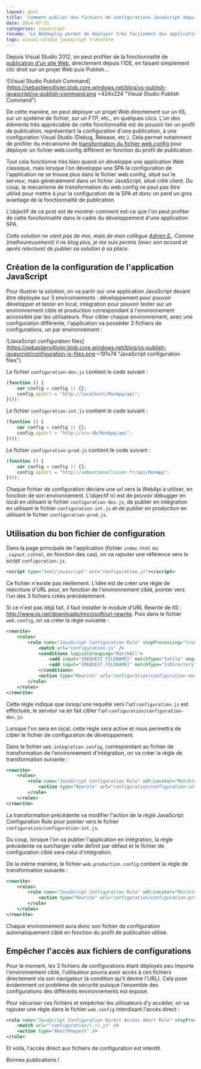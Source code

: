 ```yaml
---
layout: post
title: 'Comment publier des fichiers de configurations JavaScript depuis Visual Studio ?'
date: 2014-07-21
categories: javascript
resume: 'Le WebDeploy permet de déployer très facilement des applications depuis Visual Studio et permet de profiter du Web.config transform. Mais comment peut-on faire dans le cas d''une SPA ?'
tags: visual-studio javascript transform
---
```

Depuis Visual Studio 2012, on peut profiter de la fonctionnalité de <a href="http://msdn.microsoft.com/en-us/library/dd465337(v=vs.110).aspx" target="_blank">publication d'un site Web</a>, directement depuis l'IDE, en faisant simplement clic droit sur un projet Web puis Publish...

![Visual Studio Publish Command](https://sebastienollivier.blob.core.windows.net/blog/vs-publish-javascript/vs-publish-command.png =424x224 "Visual Studio Publish Command")

De cette manière, on peut déployer un projet Web directement sur un IIS, sur un système de fichier, sur un FTP,  etc., en quelques clics. L'un des éléments très appréciable de cette fonctionnalité est de pouvoir lier un profil de publication, représentant la configuration d'une publication, à une configuration Visual Studio (Debug, Release, etc.). Cela permet notamment de profiter du mécanisme de <a href="http://msdn.microsoft.com/en-us/library/dd465326(v=vs.110).aspx" target="_blank">transformation du fichier web.config</a> pour déployer un fichier web.config différent en fonction du profil de publication.

Tout cela fonctionne très bien quand on développe une application Web classique, mais lorsque l'on développe une SPA la configuration de l'application ne se trouve plus dans le fichier web.config, situé sur le serveur, mais généralement dans un fichier JavaScript, situé côté client. Du coup, le mécanisme de transformation du web.config ne peut pas être utilisé pour mettre à jour la configuration de la SPA et donc on perd un gros avantage de la fonctionnalité de publication.

L'objectif de ce post est de montrer comment est-ce que l'on peut profiter de cette fonctionnalité dans le cadre du développement d'une application SPA.

_Cette solution ne vient pas de moi, mais de mon collègue <a href="https://twitter.com/asiffermann" target="_blank">Adrien S.</a>. Comme (malheureusement) il ne blog plus, je me suis permis (avec son accord et après relecture) de publier sa solution à sa place._

## Création de la configuration de l'application JavaScript

Pour illustrer la solution, on va partir sur une application JavaScript devant être déployée sur 3 environnements : développement pour pouvoir développer et tester en local, intégration pour pouvoir tester sur un environnement cible et production correspondant à l'environnement accessible par les utilisateurs. Pour cibler chaque environnement, avec une configuration différente, l'application va posséder 3 fichiers de configurations, un par environnement :

![JavaScript configuration files](https://sebastienollivier.blob.core.windows.net/blog/vs-publish-javascript/configuration-js-files.png =191x74 "JavaScript configuration files")

Le fichier `configuration-dev.js` contient le code suivant :

```js
(function () {
    var config = config || {};
    config.apiUrl = "http://localhost/MonApp/api";
}());
```

Le fichier `configuration-int.js` contient le code suivant :


```js
(function () {
    var config = config || {};
    config.apiUrl = "http://srv-db/MonApp/api";
}());
```

Le fichier `configuration-prod.js` contient le code suivant :

```js
(function () {
    var config = config || {};
    config.apiUrl = "http://sebastienollivier.fr/api/MonApp";
}());
```

Chaque fichier de configuration déclare une url vers la WebApi à utiliser, en fonction de son environnement. L'objectif ici est de pouvoir débugger en local en utilisant le fichier `configuration-dev.js`, de publier en intégration en utilisant le fichier `configuration-int.js` et de publier en production en utilisant le fichier `configuration-prod.js`.

## Utilisation du bon fichier de configuration

Dans la page principale de l'application (fichier `index.html` ou `_Layout.cshtml`, en fonction des cas), on va rajouter une référence vers le script `configuration.js`.

```xml
<script type="text/javascript" src="configuration.js"></script>
```

Ce fichier n'existe pas réellement. L'idée est de créer une règle de réécriture d'URL pour, en fonction de l'environnement ciblé, pointer vers l'un des 3 fichiers créés précédemment.

Si ce n'est pas déjà fait, il faut installer le module d’URL Rewrite de IIS : <a href="http://www.iis.net/downloads/microsoft/url-rewrite" target="_blank">http://www.iis.net/downloads/microsoft/url-rewrite</a>. Puis dans le fichier `web.config`, on va créer la règle suivante : 

```xml
<rewrite>
    <rules>
        <rule name="JavaScript Configuration Rule" stopProcessing="true">
            <match url="configuration.js" />
            <conditions logicalGrouping="MatchAll">
                <add input="{REQUEST_FILENAME}" matchType="IsFile" negate="true" />
                <add input="{REQUEST_FILENAME}" matchType="IsDirectory" negate="true" />
            </conditions>
            <action type="Rewrite" url="configuration/configuration-dev.js" />
        </rule>
    </rules>
</rewrite>
```

Cette règle indique que lorsqu'une requête vers l'url `configuration.js` est effectuée, le serveur va en fait cibler l'url `configuration/configuration-dev.js`.

Lorsque l'on sera en local, cette règle sera active et nous permettra de cibler le fichier de configuration de développement.

Dans le fichier `web.integration.config`, correspondant au fichier de transformation de l'environnement d'intégration, on va créer la règle de transformation suivante :

```xml
<rewrite>
    <rules>
        <rule name="JavaScript Configuration Rule" xdt:Locator="Match(name)">
            <action type="Rewrite" url="configuration/configuration-int.js" xdt:Locator="Match(type)" xdt:Transform="SetAttributes(url)" />
        </rule>
    </rules>
</rewrite>
```

La transformation précédente va modifier l'action de la règle JavaScript Configuration Rule pour pointer vers le fichier `configuration/configuration-int.js`.

Du coup, lorsque l'on va publier l'application en intégration, la règle précédente va surcharger celle définit par défaut et le fichier de configuration ciblé sera celui d'intégration.
 
De la même manière, le fichier `web.production.config` contient la règle de transformation suivante :

```xml
<rewrite>
    <rules>
        <rule name="JavaScript Configuration Rule" xdt:Locator="Match(name)">
            <action type="Rewrite" url="configuration/configuration-prod.js" xdt:Locator="Match(type)" xdt:Transform="SetAttributes(url)" />
        </rule>
    </rules>
</rewrite>
```

Chaque environnement aura donc son fichier de configuration automatiquement ciblé en fonction du profil de publication utilisé.

## Empêcher l'accès aux fichiers de configurations

Pour le moment, les 3 fichiers de configurations étant déployés peu importe l'environnement ciblé, l'utilisateur pourra avoir accès à ces fichiers directement via son navigateur (à condition qu'il devine l'URL). Cela pose évidemment un problème de sécurité puisque l'ensemble des configurations des différents environnements est exposé.

Pour sécuriser ces fichiers et empêcher les utilisateurs d'y accéder, on va rajouter une règle dans le fichier `web.config` interdisant l'accès direct : 

```xml
<rule name="JavaScript Configuration Direct Access Abort Rule" stopProcessing="true">
    <match url="^configuration/(.+).js" />
    <action type="AbortRequest" />
</rule>
```

Et voilà, l'accès direct aux fichiers de configuration est interdit.

Bonnes publications !
